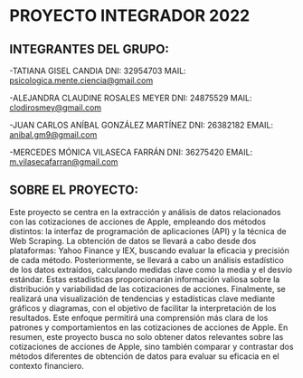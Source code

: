 
# PROYECTO INTEGRADOR 2022

## INTEGRANTES DEL GRUPO:

-TATIANA GISEL CANDIA
DNI: 32954703
MAIL: psicologica.mente.ciencia@gmail.com

-ALEJANDRA CLAUDINE ROSALES MEYER
DNI: 24875529
MAIL: clodirosmey@gmail.com

-JUAN CARLOS ANÍBAL GONZÁLEZ MARTÍNEZ
DNI: 26382182
EMAIL: anibal.gm9@gmail.com

-MERCEDES MÓNICA VILASECA FARRÁN
DNI: 36275420
EMAIL: m.vilasecafarran@gmail.com

## SOBRE EL PROYECTO:

Este proyecto se centra en la extracción y análisis de datos relacionados con las cotizaciones de acciones de Apple, empleando dos métodos distintos: la interfaz de programación de aplicaciones (API) y la técnica de Web Scraping. La obtención de datos se llevará a cabo desde dos plataformas:  Yahoo Finance y IEX, buscando evaluar la eficacia y precisión de cada método.
Posteriormente, se llevará a cabo un análisis estadístico de los datos extraídos, calculando medidas clave como la media y el desvío estándar. Estas estadísticas proporcionarán información valiosa sobre la distribución y variabilidad de las cotizaciones de acciones.
Finalmente, se realizará una visualización de tendencias y estadísticas clave mediante gráficos y diagramas, con el objetivo de facilitar la interpretación de los resultados. Este enfoque permitirá una comprensión más clara de los patrones y comportamientos en las cotizaciones de acciones de Apple.
En resumen, este proyecto busca no solo obtener datos relevantes sobre las cotizaciones de acciones de Apple, sino también comparar y contrastar dos métodos diferentes de obtención de datos para evaluar su eficacia en el contexto financiero.


